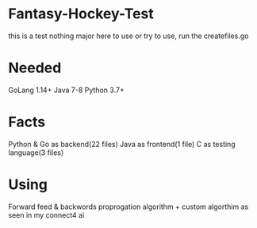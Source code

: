 # Fantasy-Hockey-Test
this is a test nothing major here
to use or try to use, run the createfiles.go

# Needed
GoLang 1.14+
Java 7-8
Python 3.7+

# Facts
Python & Go as backend(22 files)
Java as frontend(1 file)
C as testing language(3 files)

# Using 
Forward feed & backwords proprogation algorithm + custom algorthim as seen in my connect4 ai
